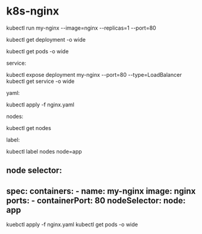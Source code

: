 # k8s-nginx


kubectl run my-nginx --image=nginx --replicas=1 --port=80

kubectl get deployment -o wide

kubectl get pods -o wide



service:


 kubectl expose deployment my-nginx --port=80 --type=LoadBalancer
 kubectl get service -o wide
 


yaml:

    
   kubectl apply -f nginx.yaml
   
   
   
   
 nodes:
 
  kubectl get nodes
  
  label:
  
  kubectl label nodes <node name> node=app
 
 
 
 node selector:
  ---------
 spec:
      containers:
      - name: my-nginx
        image: nginx
        ports:
        - containerPort: 80
        nodeSelector:
         node: app
----




kuebctl apply -f nginx.yaml
kubectl get pods -o wide
